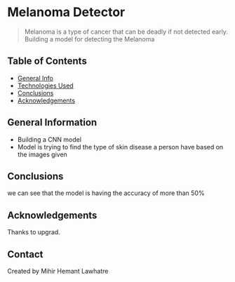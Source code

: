# Melanoma Detector
>Melanoma is a type of cancer that can be deadly if not detected early. Building a model for detecting the Melanoma

## Table of Contents
* [General Info](#general-information)
* [Technologies Used](#technologies-used)
* [Conclusions](#conclusions)
* [Acknowledgements](#acknowledgements)

<!-- You can include any other section that is pertinent to your problem -->

## General Information
- Building a CNN model 
- Model is trying to find the type of skin disease a person have based on the images given


<!-- You don't have to answer all the questions - just the ones relevant to your project. -->

## Conclusions
we can see that the model is having the accuracy of more than 50%
<!-- You don't have to answer all the questions - just the ones relevant to your project. -->




<!-- As the libraries versions keep on changing, it is recommended to mention the version of library used in this project -->

## Acknowledgements
 Thanks to upgrad.


## Contact
Created by Mihir Hemant Lawhatre

<!-- Optional -->
<!-- ## License -->
<!-- This project is open source and available under the [... License](). -->

<!-- You don't have to include all sections - just the one's relevant to your project -->
